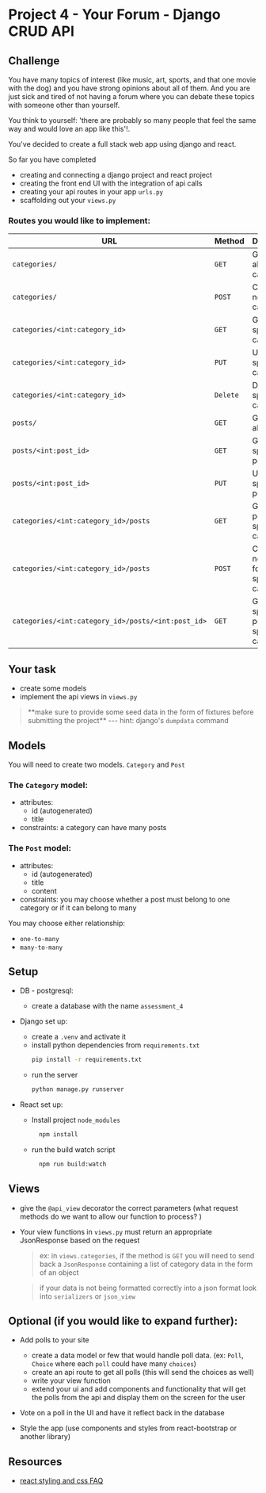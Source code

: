 # Project 4 - Your Forum - Django CRUD API

## Challenge

You have many topics of interest (like music, art, sports, and that one movie with the dog) and you have strong opinions about all of them. And you are just sick and tired of not having a forum where you can debate these topics with someone other than yourself.

You think to yourself: 'there are probably so many people that feel the same way and would love an app like this'!.

You've decided to create a full stack web app using django and react.

So far you have completed

- creating and connecting a django project and react project
- creating the front end UI with the integration of api calls
- creating your api routes in your app `urls.py`
- scaffolding out your `views.py`

### Routes you would like to implement:

| URL                                                | Method   | Description                                 |
| -------------------------------------------------- | -------- | ------------------------------------------- |
| `categories/`                                      | `GET`    | Get a list of all categories                |
| `categories/`                                      | `POST`   | Create a new category                       |
| `categories/<int:category_id>`                     | `GET`    | Get a specific category                     |
| `categories/<int:category_id>`                     | `PUT`    | Update a specific category                  |
| `categories/<int:category_id>`                     | `Delete` | Delete a specific category                  |
| `posts/`                                           | `GET`    | Get a list of all posts                     |
| `posts/<int:post_id>`                              | `GET`    | Get a specific post                         |
| `posts/<int:post_id>`                              | `PUT`    | Update a specific post                      |
| `categories/<int:category_id>/posts`               | `GET`    | Get all posts for a specific category       |
| `categories/<int:category_id>/posts`               | `POST`   | Create a new post for a specific category   |
| `categories/<int:category_id>/posts/<int:post_id>` | `GET`    | Get a specific post for a specific category |

## Your task

- create some models
- implement the api views in `views.py`

> \*\*make sure to provide some seed data in the form of fixtures before submitting the project\*\* --- hint: django's `dumpdata` command

## Models

You will need to create two models. `Category` and `Post`

### The `Category` model:

- attributes:
  - id (autogenerated)
  - title
- constraints: a category can have many posts

### The `Post` model:

- attributes:
  - id (autogenerated)
  - title
  - content
- constraints: you may choose whether a post must belong to one category or if it can belong to many

You may choose either relationship:

- `one-to-many`
- `many-to-many`

## Setup

- DB - postgresql:

  - create a database with the name `assessment_4`

- Django set up:

  - create a `.venv` and activate it
  - install python dependencies from `requirements.txt`
    ```sh
    pip install -r requirements.txt
    ```
  - run the server
    ```sh
    python manage.py runserver
    ```

- React set up:
  - Install project `node_modules`
    ```sh
      npm install
    ```
  - run the build watch script
    ```sh
      npm run build:watch
    ```

## Views

- give the `@api_view` decorator the correct parameters (what request methods do we want to allow our function to process? )

- Your view functions in `views.py` must return an appropriate JsonResponse based on the request

  > ex: in `views.categories`, if the method is `GET` you will need to send back a `JsonResponse` containing a list of category data in the form of an object

  > if your data is not being formatted correctly into a json format look into `serializers` or `json_view`


## Optional (if you would like to expand further):

- Add polls to your site

  - create a data model or few that would handle poll data. (ex: `Poll`, `Choice` where each `poll` could have many `choices`)
  - create an api route to get all polls (this will send the choices as well)
  - write your view function
  - extend your ui and add components and functionality that will get the polls from the api and display them on the screen for the user

- Vote on a poll in the UI and have it reflect back in the database
- Style the app (use components and styles from react-bootstrap or another library)

## Resources

- [react styling and css FAQ](https://reactjs.org/docs/faq-styling.html)


